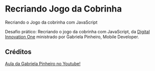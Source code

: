 # Recriando Jogo da Cobrinha
Recriando o Jogo da cobrinha com JavaScript

Desafio prático: Recriando o jogo da cobrinha com JavaScript, da [Digital Innovation One](https://digitalinnovation.one/) ministrado por Gabriela Pinheiro, Mobile Developer.

## Créditos
[Aula da Gabriela Pinheiro no Youtube!](https://www.youtube.com/watch?v=EaH1RivVGQc)